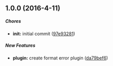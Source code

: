## 1.0.0 (2016-4-11)

##### Chores

* **init:** initial commit ([97e93281](https://github.com/lob/hapi-format-error/commit/97e932814982f03f942d52e5adeed84dbf8f80b5))

##### New Features

* **plugin:** create format error plugin ([da79bef6](https://github.com/lob/hapi-format-error/commit/da79bef61f55b2b46e272e7aa00a353657e6cdc9))

